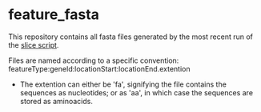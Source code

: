 # feature_fasta

This repository contains all fasta files generated by the most recent run of the [slice script](../../script/slice_script.py).

Files are named according to a specific convention:
featureType:geneId:locationStart:locationEnd.extention
- The extention can either be 'fa', signifying the file contains the sequences as nucleotides; or as 'aa', in which case the sequences are stored as aminoacids. 
